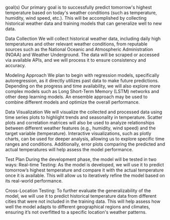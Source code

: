 goal(s)
Our primary goal is to successfully predict tomorrow's highest temperature based on today's weather conditions (such as temperature, humidity, wind speed, etc.). This will be accomplished by collecting historical weather data and training models that can generalize well to new data.

Data Collection
We will collect historical weather data, including daily high temperatures and other relevant weather conditions, from reputable sources such as the National Oceanic and Atmospheric Administration (NOAA) and Weather Underground. The data will be scraped or accessed via available APIs, and we will process it to ensure consistency and accuracy.

Modeling Approach
We plan to begin with regression models, specifically autoregression, as it directly utilizes past data to make future predictions. Depending on the progress and time availability, we will also explore more complex models such as Long Short-Term Memory (LSTM) networks and other deep learning models. An ensemble approach may be used to combine different models and optimize the overall performance.

Data Visualization
We will visualize the collected and processed data using time series plots to highlight trends and seasonality in temperature. Scatter plots and correlation matrices will also be used to analyze relationships between different weather features (e.g., humidity, wind speed) and the target variable (temperature). Interactive visualizations, such as plotly charts, can be used for deeper analysis, allowing us to explore specific time ranges and conditions. Additionally, error plots comparing the predicted and actual temperatures will help assess the model performance.

Test Plan
During the development phase, the model will be tested in two ways:
Real-time Testing: As the model is developed, we will use it to predict tomorrow’s highest temperature and compare it with the actual temperature once it is available. This will allow us to iteratively refine the model based on its real-world performance.

Cross-Location Testing: To further evaluate the generalizability of the model, we will use it to predict historical temperature data from different cities that were not included in the training data. This will help assess how well the model adapts to different geographical regions and climates, ensuring it’s not overfitted to a specific location's weather patterns.
